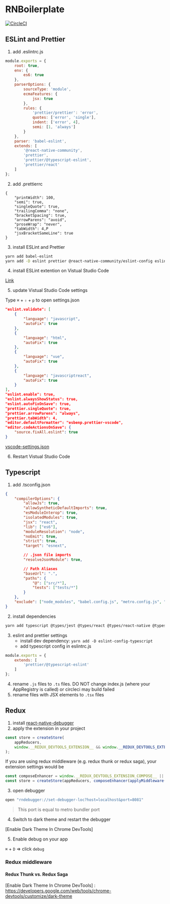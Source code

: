 # RNBoilerplate

[![CircleCI](https://circleci.com/gh/Catherine22/RNBoilerplate.svg?style=svg)](https://circleci.com/gh/Catherine22/RNBoilerplate)

## ESLint and Prettier

1. add .eslintrc.js

```Javascript
module.exports = {
    root: true,
    env: {
        es6: true
    },
    parserOptions: {
        sourceType: 'module',
        ecmaFeatures: {
            jsx: true
        },
        rules: {
            'prettier/prettier': 'error',
            quotes: ['error', 'single'],
            indent: ['error', 4],
            semi: [1, 'always']
        }
    },
    parser: 'babel-eslint',
    extends: [
        '@react-native-community',
        'prettier',
        'prettier/@typescript-eslint',
        'prettier/react'
    ]
};
```

2. add .prettierrc

```
{
    "printWidth": 100,
    "semi": true,
    "singleQuote": true,
    "trailingComma": "none",
    "bracketSpacing": true,
    "arrowParens": "avoid",
    "proseWrap": "never",
    "tabWidth": 4,P
    "jsxBracketSameLine": true
}
```

3. install ESLint and Prettier

```bash
yarn add babel-eslint
yarn add -D eslint prettier @react-native-community/eslint-config eslint-config-prettier eslint-config-typescript
```

4. install ESLint extention on Vistual Studio Code

[Link](https://marketplace.visualstudio.com/items?itemName=dbaeumer.vscode-eslint)

5. update Vistual Studio Code settings

Type `⌘` + `⇧` + `p` to open settings.json

```json
"eslint.validate": [
    {
        "language": "javascript",
        "autoFix": true
    },
    {
        "language": "html",
        "autoFix": true
    },
    {
        "language": "vue",
        "autoFix": true
    },
    {
        "language": "javascriptreact",
        "autoFix": true
    }
],
"eslint.enable": true,
"eslint.alwaysShowStatus": true,
"eslint.autoFixOnSave": true,
"prettier.singleQuote": true,
"prettier.arrowParens": "always",
"prettier.tabWidth": 4,
"editor.defaultFormatter": "esbenp.prettier-vscode",
"editor.codeActionsOnSave": {
    "source.fixAll.eslint": true
}
```

[vscode-settings.json]

6. Restart Vistual Studio Code

## Typescript

1. add .tsconfig.json

```json
{
    "compilerOptions": {
        "allowJs": true,
        "allowSyntheticDefaultImports": true,
        "esModuleInterop": true,
        "isolatedModules": true,
        "jsx": "react",
        "lib": ["es6"],
        "moduleResolution": "node",
        "noEmit": true,
        "strict": true,
        "target": "esnext",

        // .json file imports
        "resolveJsonModule": true,

        // Path Aliases
        "baseUrl": ".",
        "paths": {
            "@": ["src/*"],
            "tests": ["tests/*"]
        }
    },
    "exclude": ["node_modules", "babel.config.js", "metro.config.js", "jest.config.js"]
}
```

2. install dependencies

```bash
yarn add typescript @types/jest @types/react @types/react-native @types/react-test-renderer
```

3. eslint and prettier settings
    - install dev dependency: `yarn add -D eslint-config-typescript`
    - add typescript config in eslintrc.js

```Javascript
module.exports = {
    extends: [
        'prettier/@typescript-eslint'
    ]
};
```

4. rename `.js` files to `.ts` files. DO NOT change index.js (where your AppRegistry is called) or circleci may build failed
5. rename files with JSX elements to `.tsx` files

## Redux

1. install [react-native-debugger]
2. apply the extension in your project

```Javascript
const store = createStore(
    appReducers,
    window.__REDUX_DEVTOOLS_EXTENSION__ && window.__REDUX_DEVTOOLS_EXTENSION__()
);
```

If you are using redux middleware (e.g. redux thunk or redux saga), your extension settings would be

```Javascript
const composeEnhancer = window.__REDUX_DEVTOOLS_EXTENSION_COMPOSE__ || compose;
const store = createStore(appReducers, composeEnhancer(applyMiddleware(ReduxThunk)));
```

3. open debugger

```bash
open "rndebugger://set-debugger-loc?host=localhost&port=8081"
```

> This port is equal to metro bundler port

4. Switch to dark theme and restart the debugger

[Enable Dark Theme In Chrome DevTools]

5. Enable debug on your app

`⌘` + `D` => click `debug`

### Redux middleware

#### Redux Thunk vs. Redux Saga

[vscode-settings.json]: https://github.com/Catherine22/Front-end-warm-up/blob/master/vscode-settings.json
[react-native-debugger]: https://github.com/jhen0409/react-native-debugger

[Enable Dark Theme In Chrome DevTools] : https://developers.google.com/web/tools/chrome-devtools/customize/dark-theme
